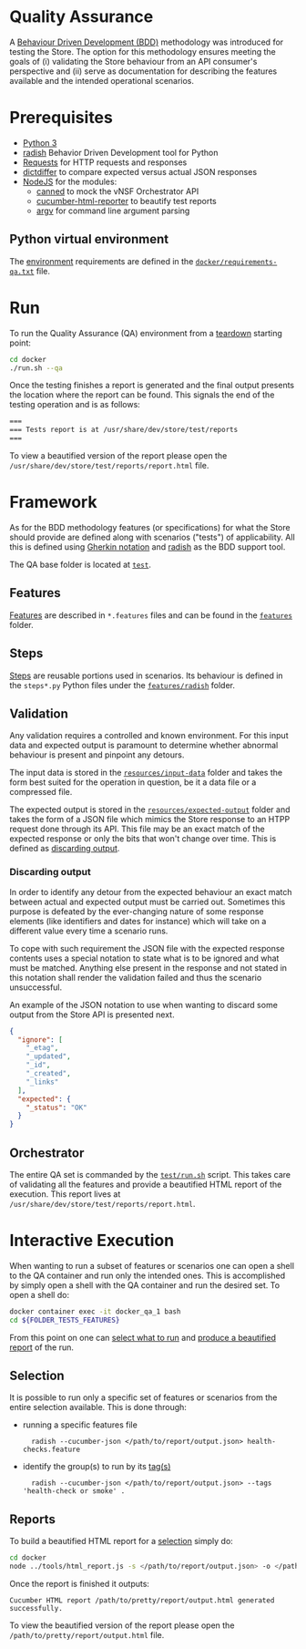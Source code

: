 
# Quality Assurance

A [Behaviour Driven Development (BDD)](https://www.agilealliance.org/glossary/bdd/) methodology was introduced for testing the Store. The option for this methodology ensures meeting the goals of (i) validating the Store behaviour from an API consumer's perspective and (ii) serve as documentation for describing the features available and the intended operational scenarios.

# Prerequisites

* [Python 3](https://www.python.org/)
* [radish](https://github.com/radish-bdd/radish) Behavior Driven Development tool for Python
* [Requests](http://docs.python-requests.org/en/master/) for HTTP requests and responses
* [dictdiffer](https://pypi.python.org/pypi/dictdiffer) to compare expected versus actual JSON responses
* [NodeJS](https://nodejs.org) for the modules:
    * [canned](https://www.npmjs.com/package/canned) to mock the vNSF Orchestrator API
    * [cucumber-html-reporter](https://www.npmjs.com/package/cucumber-html-reporter) to beautify test reports
    * [argv](https://www.npmjs.com/package/argv) for command line argument parsing


## Python virtual environment

The [environment](http://docs.python-guide.org/en/latest/dev/virtualenvs/) requirements are defined in the [`docker/requirements-qa.txt`](../docker/requirements-qa.txt) file.

# Run

To run the Quality Assurance (QA) environment from a [teardown](../README.md#teardown) starting point:

```bash
cd docker
./run.sh --qa
```

Once the testing finishes a report is generated and the final output presents the location where the report can be found. This signals the end of the testing operation and is as follows:

```bash
===
=== Tests report is at /usr/share/dev/store/test/reports
===
```

To view a beautified version of the report please open the `/usr/share/dev/store/test/reports/report.html` file.

# Framework

As for the BDD methodology features (or specifications) for what the Store should provide are defined along with scenarios ("tests") of applicability. All this is defined using [Gherkin notation](https://github.com/cucumber/cucumber/wiki/Gherkin) and [radish](https://github.com/radish-bdd/radish) as the BDD support tool.

The QA base folder is located at [`test`](../test).

## Features

[Features](https://github.com/cucumber/cucumber/wiki/Feature-Introduction) are described in `*.features` files and can be found in the [`features`](../test/features) folder.

## Steps

[Steps](https://github.com/cucumber/cucumber/wiki/Given-When-Then) are reusable portions used in scenarios. Its behaviour is  defined in the `steps*.py` Python files under the [`features/radish`](../test/features/radish) folder.

## Validation

Any validation requires a controlled and known environment. For this input data and expected output is paramount to determine whether abnormal behaviour is present and pinpoint any detours.

The input data is stored in the [`resources/input-data`](../test/resources/input-data) folder and takes the form best suited for the operation in question, be it a data file or a compressed file.

The expected output is stored in the [`resources/expected-output`](../test/resources/expected-output) folder and takes the form of a JSON file which mimics the Store response to an HTPP request done through its API. This file may be an exact match of the expected response or only the bits that won't change over time. This is defined as [discarding output](#discarding-output).

### Discarding output

In order to identify any detour from the expected behaviour an exact match between actual and expected output must be carried out. Sometimes this purpose is defeated by the ever-changing nature of some response elements (like identifiers and dates for instance) which will take on a different value every time a scenario runs.

To cope with such requirement the JSON file with the expected response contents uses a special notation to state what is to be ignored and what must be matched. Anything else present in the response and not stated in this notation shall render the validation failed and thus the scenario unsuccessful.

An example of the JSON notation to use when wanting to discard some output from the Store API is presented next.

```json
{
  "ignore": [
    "_etag",
    "_updated",
    "_id",
    "_created",
    "_links"
  ],
  "expected": {
    "_status": "OK"
  }
}
```

## Orchestrator

The entire QA set is commanded by the [`test/run.sh`](../test/run.sh) script. This takes care of validating all the features and provide a beautified HTML report of the execution. This report lives at `/usr/share/dev/store/test/reports/report.html`.


# Interactive Execution

When wanting to run a subset of features or scenarios one can open a shell to the QA container and run only the intended ones. This is accomplished by simply open a shell with the QA container and run the desired set. To open a shell do:

```bash
docker container exec -it docker_qa_1 bash
cd ${FOLDER_TESTS_FEATURES}
```

From this point on one can [select what to run](#test-selection) and [produce a beautified report](#reports) of the run.


## Selection

It is possible to run only a specific set of features or scenarios from the entire selection available. This is done through:

* running a specific features file

        radish --cucumber-json </path/to/report/output.json> health-checks.feature

* identify the group(s) to run by its [tag(s)](http://radish.readthedocs.io/en/latest/tutorial.html#tags)

        radish --cucumber-json </path/to/report/output.json> --tags 'health-check or smoke' .


## Reports

To build a beautified HTML report for a [selection](#selection) simply do:

```bash
cd docker
node ../tools/html_report.js -s </path/to/report/output.json> -o </path/to/pretty/report/output.html>
```

Once the report is finished it outputs:

```
Cucumber HTML report /path/to/pretty/report/output.html generated successfully.
```

To view the beautified version of the report please open the `/path/to/pretty/report/output.html` file.
